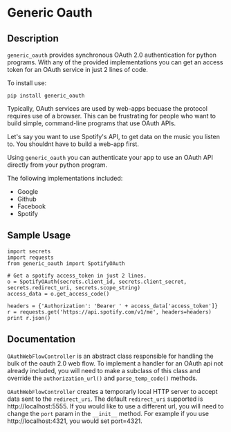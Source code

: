 # Generic Oauth

## Description

`generic_oauth` provides synchronous OAuth 2.0 authentication for python programs.  With any of the provided implementations you can get an access token for an OAuth service in just 2 lines of code.

To install use:

`pip install generic_oauth`

Typically, OAuth services are used by web-apps becuase the protocol requires use of a browser. This can be frustrating for people who want to build simple, command-line programs that use OAuth APIs. 

Let's say you want to use Spotify's API, to get data on the music you listen to. You shouldnt have to build a web-app first. 

Using `generic_oauth` you can authenticate your app to use an OAuth API directly from your python program. 

The following implementations included: 

- Google
- Github
- Facebook
- Spotify

## Sample Usage

```
import secrets
import requests
from generic_oauth import SpotifyOAuth

# Get a spotify access_token in just 2 lines. 
o = SpotifyOAuth(secrets.client_id, secrets.client_secret, secrets.redirect_uri, secrets.scope_string)
access_data = o.get_access_code()

headers = {'Authorization': 'Bearer ' + access_data['access_token']}
r = requests.get('https://api.spotify.com/v1/me', headers=headers)
print r.json()

```

## Documentation

`OAuthWebFlowController` is an abstract class responsible for handling the bulk of the oauth 2.0 web flow. To implement a handler for an OAuth api not already included, you will need to make a subclass of this class and override the `authorization_url()` and `parse_temp_code()` methods.

`OAuthWebFlowController` creates a temporarly local HTTP server to accept data sent to the `redirect_uri`. The default `redirect_uri` supported is http://localhost:5555. If you would like to use a different url, you will need to change the `port` param in the `__init__` method. For example if you use http://localhost:4321, you would set port=4321. 











